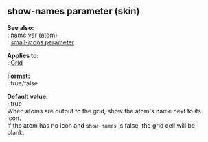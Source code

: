 ## show-names parameter (skin)    
**See also:**    
:   [name var (atom)](/atom/var/name)    
:   [small-icons parameter](/%7Bskin%7D/param/small-icons)    
<!-- -->    
**Applies to:**    
:   [Grid](/%7Bskin%7D/control/grid)    
<!-- -->    
**Format:**    
:   true/false    
<!-- -->    
**Default value:**    
:   true    
When atoms are output to the grid, show the atom\'s name next to its    
icon.    
If the atom has no icon and `show-names` is false, the grid cell will be    
blank.  